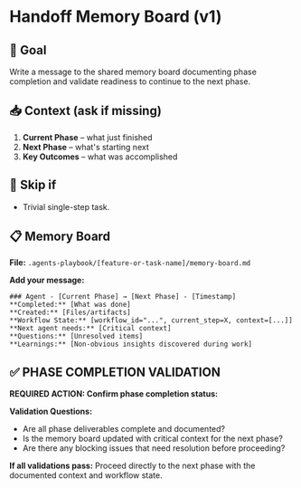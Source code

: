 # Handoff Memory Board (v1)

## 🎯 Goal
Write a message to the shared memory board documenting phase completion and validate readiness to continue to the next phase.

## 📥 Context (ask if missing)
1. **Current Phase** – what just finished
2. **Next Phase** – what's starting next
3. **Key Outcomes** – what was accomplished

## 🚦 Skip if
- Trivial single-step task.

## 📋 Memory Board
**File:** `.agents-playbook/[feature-or-task-name]/memory-board.md`

**Add your message:**
```
### Agent - [Current Phase] → [Next Phase] - [Timestamp]
**Completed:** [What was done]
**Created:** [Files/artifacts] 
**Workflow State:** [workflow_id="...", current_step=X, context=[...]]
**Next agent needs:** [Critical context]
**Questions:** [Unresolved items]
**Learnings:** [Non-obvious insights discovered during work]
```

## ✅ **PHASE COMPLETION VALIDATION**
**REQUIRED ACTION: Confirm phase completion status:**

**Validation Questions:**
- Are all phase deliverables complete and documented?
- Is the memory board updated with critical context for the next phase?
- Are there any blocking issues that need resolution before proceeding?

**If all validations pass:** Proceed directly to the next phase with the documented context and workflow state.